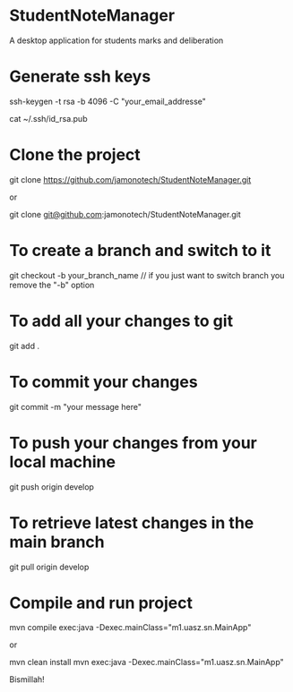 # StudentNoteManager
A desktop application for students marks and deliberation

# Generate ssh keys
ssh-keygen -t rsa -b 4096 -C "your_email_addresse"

cat ~/.ssh/id_rsa.pub

# Clone the project
git clone https://github.com/jamonotech/StudentNoteManager.git

or

git clone git@github.com:jamonotech/StudentNoteManager.git

# To create a branch and switch to it
git checkout -b your_branch_name  // if you just want to switch branch you remove the "-b" option

# To add all your changes to git
git add .

# To commit your changes
git commit -m "your message here"

# To push your changes from your local machine
git push origin develop

# To retrieve latest changes in the main branch
git pull origin develop

# Compile and run project
mvn compile exec:java -Dexec.mainClass="m1.uasz.sn.MainApp"

or

mvn clean install
mvn exec:java -Dexec.mainClass="m1.uasz.sn.MainApp"


Bismillah!
